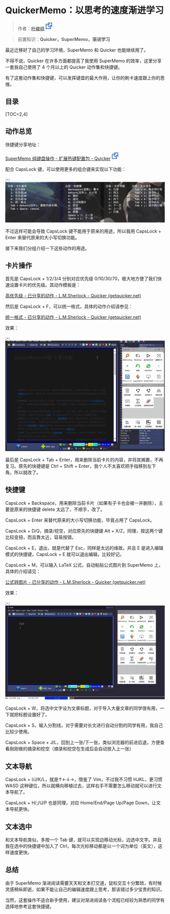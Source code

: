 # QuickerMemo：以思考的速度渐进学习

> 作者：[叶峻峣![](../images/external-ltr.svg)](https://www.zhihu.com/people/L.M.Sherlock)

> 前置知识：**Quicker，SuperMemo，渐进学习**

最近迁移好了自己的学习环境，SuperMemo 和 Quicker 也能继续用了。

不得不说，Quicker 在许多方面都提高了我使用 SuperMemo 的效率，这里分享一套我自己使用了 4 个月以上的 Quicker 动作集和快捷键。

有了这套动作集和快捷键，可以发挥键盘的最大作用，让你的刷卡速度跟上你的思维。

## 目录

[TOC=2,4]

## 动作总览

快捷键分享地址：

[SuperMemo 纯键盘操作 - 扩展热键配置包 - Quicker![](../images/external-ltr.svg)](https://getquicker.net/share/powerkeys/package?id=5fcf3d5c-c548-4793-6115-08d8ac47c7cb)

配合 CapsLock 键，可以使用更多的组合键来实现以下功能：

:-: ![](../images/v2-8bafbd0c316e066478f56d872eb647c7_1440w.png)

不过这样可能会导致 CapsLock 键不能用于原来的用途，所以我用 CapsLock + Enter 来替代原来的大小写切换功能。

接下来我们分组介绍一下这些动作的用途。

## 卡片操作

首先是 CapsLock + 1/2/3/4 分别对应优先级 0/10/30/70，极大地方便了我们快速设置卡片的优先级。其动作模板是：

[高优先级 - 已分享的动作 - L.M.Sherlock - Quicker (getquicker.net)](https://getquicker.net/sharedaction?code=bf30d743-a249-4c7f-295f-08d891a6372a)

然后是 CapsLock + F，可以统一格式，具体的动作介绍请参见：

[统一格式 - 已分享的动作 - L.M.Sherlock - Quicker (getquicker.net)](https://getquicker.net/sharedaction?code=859bda04-fe78-4385-1b37-08d88a0dba1c)

效果：

:-: ![](../images/v2-5e68c73200991efede80cdf53d11f566_b-20210916201557415.webp)

最后是 CapsLock + Tab + Enter，用来删除当前卡片的内容，并将其搁置，不再复习。原先的快捷键是 Ctrl + Shift + Enter，我个人不太喜欢把手指移到左下角，所以就改了。

## 快捷键

CapsLock + Backspace，用来删除当前卡片（如果有子卡也会被一并删除），主要是原来的快捷键 delete 太远了，不顺手，改了。

CapsLock + Enter 来替代原来的大小写切换功能，毕竟占用了 CapsLock。

CapsLock + D/Q，摘录/挖空，对应原先的快捷键 Alt + X/Z，同理，按这两个键比较变扭，而且靠太近，容易按错。

CapsLock + E，退出，就是代替了 Esc，同样是太远的缘故。并且 E 是进入编辑模式的快捷键，CapsLock + E 就可以退出编辑，比较好记。

CapsLock + M，可以输入 LaTeX 公式，自动粘贴公式图片到 SuperMemo 上，具体的介绍请见：

[公式转图片 - 已分享的动作 - L.M.Sherlock - Quicker (getquicker.net)](https://getquicker.net/sharedaction?code=8df5d7a2-e1c9-4d21-c7fc-08d91b37df64)

效果：

:-: ![](../images/v2-b631701aed23e98f3babc6dd2ce016e3_b.webp)

CapsLock + W，将选中文字设为文章标题，对于导入大量文章的同学很有用，一下就把标题设置好了。

CapsLock + S，输入分割线，对于需要对长文进行自动分割的同学有用，我自己比较少使用。

CapsLock + Space + J/L，回到上一张/下一张，类似浏览器的前进后退，方便查看刚刚做的摘录和挖空（摘录和挖空在生成后会自动放入上一张）

## 文本导航

CapsLock + I/J/K/L，就是↑←↓→，借鉴了 Vim，不过我不习惯 HJKL，更习惯 WASD 这种键位，所以就横向移植过去，这样右手不需要怎么移动就可以进行文本导航了。

CapsLock + H/;/U/P 也是同理，对应 Home/End/Page Up/Page Down，让文本导航更快。

## 文本选中

和文本导航类似，多按一个 Tab 键，就可以实现边移动光标，边选中文字。并且我在选中的快捷键中加入了 Ctrl，每次光标移动都是以一个词为单位（英文），这样速度更快。

## 总结

由于 SuperMemo 渐进阅读需要天天和文本打交道，鼠标交互十分繁琐，有时候灵感稍纵即逝，如果不能让自己的编辑速度跟上思考，那该错过多少宝贵的知识。

当然，这套操作不适合新手使用，建议对渐进阅读各个流程已经较为熟悉的同学有选择地参考这套快捷键。